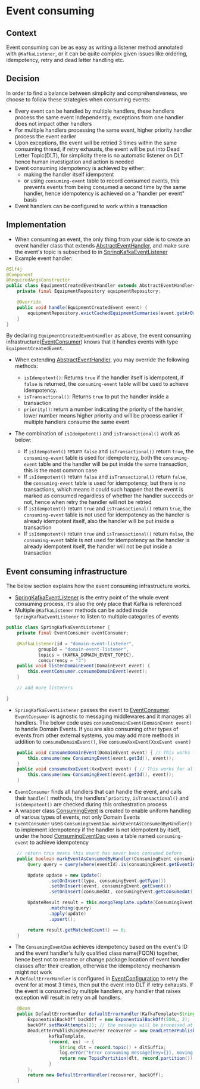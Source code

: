 # Event consuming

## Context

Event consuming can be as easy as writing a listener method annotated with `@KafkaListener`, or it can be quite complex
given issues like ordering, idempotency, retry and dead letter handling etc.

## Decision

In order to find a balance between simplicity and comprehensiveness, we choose to follow these strategies when consuming
events:

- Every event can be handled by multiple handlers, these handlers process the same event independently, exceptions from
  one handler does not impact other handlers
- For multiple handlers processing the same event, higher priority handler process the event earlier
- Upon exceptions, the event will be retried 3 times within the same consuming thread, if retry exhausts, the
  event will be put into Dead Letter Topic(DLT), for simplicity there is no automatic listener on DLT hence human
  investigation and action is needed
- Event consuming idempotency is achieved by either:
    - making the handler itself idempotent
    - or using `consuming-event` table to record consumed events, this prevents events from being consumed a second time
      by the same handler, hence idempotency is achieved on a "handler per event" basis
- Event handlers can be configured to work within a transaction

## Implementation

- When consuming an event, the only thing from your side is to create an event handler class that
  extends [AbstractEventHandler](../src/main/java/deviceet/common/event/consume/AbstractEventHandler.java), and make
  sure the event's topic is subscribed to
  in [SpringKafkaEventListener](../src/main/java/deviceet/common/event/consume/infrastructure/SpringKafkaEventListener.java)
- Example event handler:

```java
@Slf4j
@Component
@RequiredArgsConstructor
public class EquipmentCreatedEventHandler extends AbstractEventHandler<EquipmentCreatedEvent> {
    private final EquipmentRepository equipmentRepository;

    @Override
    public void handle(EquipmentCreatedEvent event) {
        equipmentRepository.evictCachedEquipmentSummaries(event.getArOrgId());
    }
}
```

By declaring `EquipmentCreatedEventHandler` as above, the event consuming
infrastructure([EventConsumer](../src/main/java/deviceet/common/event/consume/EventConsumer.java)) knows that it handles
events with type `EquipmentCreatedEvent`.

- When extending [AbstractEventHandler](../src/main/java/deviceet/common/event/consume/AbstractEventHandler.java), you
  may
  override the following methods:
    - `isIdempotent()`: Returns `true` if the handler itself is idempotent, if `false` is returned, the
      `consuming-event` table will be used to achieve idempotency.
    - `isTransactional()`: Returns `true` to put the handler inside a transaction
    - `priority()`: return a number indicating the priority of the handler, lower number means higher priority and
      will be process earlier if multiple handlers consume the same event

- The combination of `isIdempotent()` and `isTransactional()` work as below:
    - If `isIdempotent()` return `false` and `isTransactional()` return `true`, the `consuming-event` table is used for
      idempotency, both the `consuming-event` table and the handler will be put inside the same transaction, this is the
      most common case
    - If `isIdempotent()` return `false` and `isTransactional()` return `false`, the `consuming-event` table is used for
      idempotency, but there is no transactions, which means it could such happen that the event is marked as consumed
      regardless of whether the handler succeeds or not, hence when retry the handler will not be retried
    - If `isIdempotent()` return `true` and `isTransactional()` return `true`, the `consuming-event` table is not used
      for
      idempotency as the handler is already idempotent itself, also the handler will be put inside a transaction
    - If `isIdempotent()` return `true` and `isTransactional()` return `false`, the `consuming-event` table is not used
      for
      idempotency as the handler is already idempotent itself, the handler will not be put inside a transaction

## Event consuming infrastructure

The below section explains how the event consuming infrastructure works.

- [SpringKafkaEventListener](../src/main/java/deviceet/common/event/consume/infrastructure/SpringKafkaEventListener.java)
  is the entry point of the whole event consuming process, it's also the only place that Kafka is referenced
- Multiple `@KafkaListener` methods can be added inside `SpringKafkaEventListener` to listen to multiple categories of
  events

```java
public class SpringKafkaEventListener {
    private final EventConsumer eventConsumer;

    @KafkaListener(id = "domain-event-listener",
            groupId = "domain-event-listener",
            topics = {KAFKA_DOMAIN_EVENT_TOPIC},
            concurrency = "3")
    public void listenDomainEvent(DomainEvent event) {
        this.eventConsumer.consumeDomainEvent(event);
    }

    // add more listeners

}
```

- `SpringKafkaEventListener` passes the event
  to [EventConsumer](../src/main/java/deviceet/common/event/consume/EventConsumer.java). `EventConsumer` is agnostic to
  messaging middlewares and it manages all handlers. The below code uses `consumeDomainEvent(DomainEvent event)` to
  handle Domain Events. If you are also consuming other types of events from other external systems, you may add more
  methods in addition to `consumeDomainEvent()`, like `consumeXxxEvent(XxxEvent event)`

```java
    public void consumeDomainEvent(DomainEvent event) { // This works for all sub-types of DomainEvent
        this.consume(new ConsumingEvent(event.getId(), event));
    }
    public void consumeXxxEvent(XxxEvent event) { // This works for all sub-types of XxxEvent
        this.consume(new ConsumingEvent(event.getId(), event));
    }
```

- `EventConsumer` finds all handlers that can handle the event, and calls their `handle()` methods, the handlers'
  `priority`, `isTransactional()` and `isIdempotent()` are checked during this orchestration process
- A wrapper class [ConsumingEvent](../src/main/java/deviceet/common/event/consume/ConsumingEvent.java) is created to
  enable uniform handling of various types of events, not only Domain Events
- `EventConsumer` uses `ConsumingEventDao.markEventAsConsumedByHandler()` to implement idempotency if the handler is not
  idempotent by itself, under the
  hood [ConsumingEventDao](../src/main/java/deviceet/common/event/consume/ConsumingEventDao.java) uses a table named
  `consuming-event` to achieve idempotency

```java
    // return true means this event has never been consumed before
    public boolean markEventAsConsumedByHandler(ConsumingEvent consumingEvent, AbstractEventHandler<?> handler) {
        Query query = query(where(eventId).is(consumingEvent.getEventId()).and(ConsumingEvent.Fields.handler).is(handler.getName()));

        Update update = new Update()
                .setOnInsert(type, consumingEvent.getType())
                .setOnInsert(event, consumingEvent.getEvent())
                .setOnInsert(consumedAt, consumingEvent.getConsumedAt());

        UpdateResult result = this.mongoTemplate.update(ConsumingEvent.class)
                .matching(query)
                .apply(update)
                .upsert();

        return result.getMatchedCount() == 0;
    }
```

- The `ConsumingEventDao` achieves idempotency based on the event's ID and the event handler's fully qualified class
  name(FQCN) together, hence best not to rename or change package location of event handler classes after their
  creation,
  otherwise the idempotency mechanism might not work
- A `DefaultErrorHandler` is configured
  in [EventConfiguration](../src/main/java/deviceet/common/event/EventConfiguration.java) to retry the event for at
  most 3 times, then put the event into DLT if retry exhausts. If the event is consumed by multiple handlers, any
  handler that raises exception will result in retry on all handlers.

```java
    @Bean
    public DefaultErrorHandler defaultErrorHandler(KafkaTemplate<String, Object> kafkaTemplate) {
        ExponentialBackOff backOff = new ExponentialBackOff(500L, 2);
        backOff.setMaxAttempts(2); // the message will be processed at most [2 + 1 = 3] times
        DeadLetterPublishingRecoverer recoverer = new DeadLetterPublishingRecoverer(
                kafkaTemplate,
                (record, ex) -> {
                    String dlt = record.topic() + dltSuffix;
                    log.error("Error consuming message[key={}], moving to dead letter topic[{}].", record.key(), dlt, ex);
                    return new TopicPartition(dlt, record.partition());
                }
        );
        return new DefaultErrorHandler(recoverer, backOff);
    }
```
